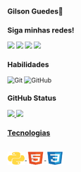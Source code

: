 ### Gilson Guedes👋

### Siga minhas redes!
<div> 
    <a href=https://www.dio.me/users/gguedesdeoliveira" target="_blank"><img src="https://img.shields.io/badge/-Meu%20Perfil%20na%20DIO-00f?style=for-the-badge&logo=dio&logoColor=white" target="_blank"></a>
  <a href="https://instagram.com/gguedesdeoliveira" target="_blank"><img src="https://img.shields.io/badge/-Instagram-%23E4405F?style=for-the-badge&logo=instagram&logoColor=white" target="_blank"></a>
   <a href="https://discord.gg/gilson0980" target="_blank"><img src="https://img.shields.io/badge/Discord-7289DA?style=for-the-badge&logo=discord&logoColor=white" target="_blank"></a> 
   <a href="https://www.linkedin.com/in/GilsonGuedesdeOliveira" target="_blank"><img src="https://img.shields.io/badge/-LinkedIn-%230077B5?style=for-the-badge&logo=linkedin&logoColor=white" target="_blank"></a> 
</div>

### Habilidades

![Git](https://img.shields.io/badge/Git-0A66C2?style=for-the-badge&logo=Git&logoColor=white)
![GitHub](https://img.shields.io/badge/GitHub-0A66C2?style=for-the-badge&logo=GitHub&logoColor=white)

### GitHub Status
<div>
  <a href="https://github.com/gguedesdeoliveira">
  <img height="180em" src="https://github-readme-stats.vercel.app/api?username=gguedesdeoliveira&show_icons=true&theme=tokyonight&include_all_commits=true&count_private=true"/>
  <img height="180em" src="https://github-readme-stats.vercel.app/api/top-langs/?username=gguedesdeoliveira&layout=compact&langs_count=6&theme=tokyonight"/>

### Tecnologias
</div>
<div style="display: inline_block"><br>
  <img align="center" alt="py" height="30" width="40" src="https://raw.githubusercontent.com/devicons/devicon/master/icons/python/python-plain.svg">
  <img align="center" alt="HTML" height="30" width="40" src="https://raw.githubusercontent.com/devicons/devicon/master/icons/html5/html5-original.svg">
  <img align="center" alt="CSS" height="30" width="40" src="https://raw.githubusercontent.com/devicons/devicon/master/icons/css3/css3-original.svg">
</div>
 
 <br>
